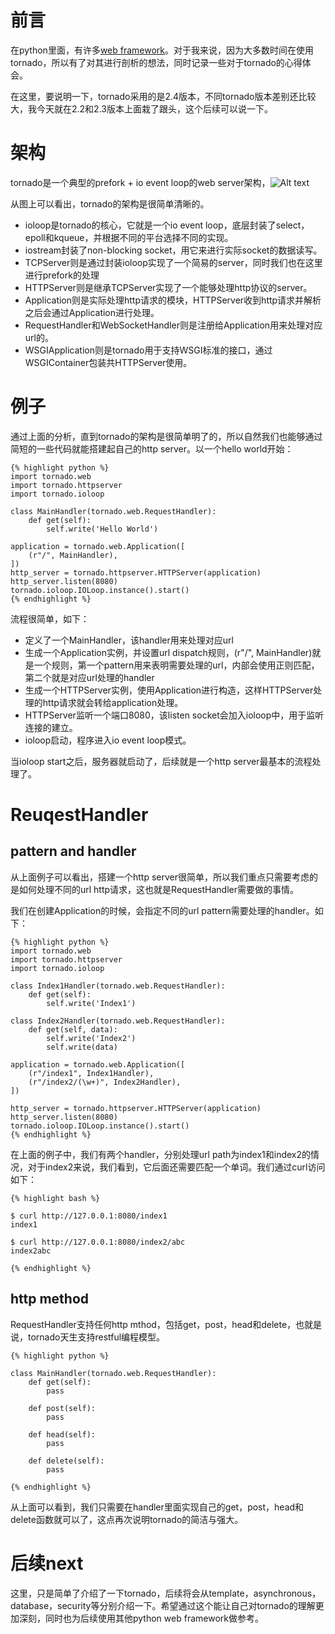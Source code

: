 # 前言

在python里面，有许多[web framework](http://wiki.python.org/moin/WebFrameworks)。对于我来说，因为大多数时间在使用tornado，所以有了对其进行剖析的想法，同时记录一些对于tornado的心得体会。

在这里，要说明一下，tornado采用的是2.4版本，不同tornado版本差别还比较大，我今天就在2.2和2.3版本上面栽了跟头，这个后续可以说一下。

# 架构

tornado是一个典型的prefork + io event loop的web server架构，![Alt text](/assets/tornado/architecture.png "architecture")

从图上可以看出，tornado的架构是很简单清晰的。

- ioloop是tornado的核心，它就是一个io event loop，底层封装了select，epoll和kqueue，并根据不同的平台选择不同的实现。
- iostream封装了non-blocking socket，用它来进行实际socket的数据读写。
- TCPServer则是通过封装ioloop实现了一个简易的server，同时我们也在这里进行prefork的处理
- HTTPServer则是继承TCPServer实现了一个能够处理http协议的server。
- Application则是实际处理http请求的模块，HTTPServer收到http请求并解析之后会通过Application进行处理。
- RequestHandler和WebSocketHandler则是注册给Application用来处理对应url的。
- WSGIApplication则是tornado用于支持WSGI标准的接口，通过WSGIContainer包装共HTTPServer使用。

# 例子

通过上面的分析，直到tornado的架构是很简单明了的，所以自然我们也能够通过简短的一些代码就能搭建起自己的http server。以一个hello world开始：

    {% highlight python %}
    import tornado.web 
    import tornado.httpserver 
    import tornado.ioloop 

    class MainHandler(tornado.web.RequestHandler):
        def get(self):
            self.write('Hello World')

    application = tornado.web.Application([
        (r"/", MainHandler),
    ])
    http_server = tornado.httpserver.HTTPServer(application)
    http_server.listen(8080)
    tornado.ioloop.IOLoop.instance().start()
    {% endhighlight %}

流程很简单，如下：

- 定义了一个MainHandler，该handler用来处理对应url
- 生成一个Application实例，并设置url dispatch规则，(r"/", MainHandler)就是一个规则，第一个pattern用来表明需要处理的url，内部会使用正则匹配，第二个就是对应url处理的handler
- 生成一个HTTPServer实例，使用Application进行构造，这样HTTPServer处理的http请求就会转给application处理。
- HTTPServer监听一个端口8080，该listen socket会加入ioloop中，用于监听连接的建立。
- ioloop启动，程序进入io event loop模式。

当ioloop start之后，服务器就启动了，后续就是一个http server最基本的流程处理了。

# ReuqestHandler

## pattern and handler

从上面例子可以看出，搭建一个http server很简单，所以我们重点只需要考虑的是如何处理不同的url http请求，这也就是RequestHandler需要做的事情。

我们在创建Application的时候，会指定不同的url pattern需要处理的handler。如下：

    {% highlight python %}
    import tornado.web 
    import tornado.httpserver 
    import tornado.ioloop 

    class Index1Handler(tornado.web.RequestHandler):
        def get(self):
            self.write('Index1')

    class Index2Handler(tornado.web.RequestHandler):
        def get(self, data):
            self.write('Index2')
            self.write(data)

    application = tornado.web.Application([
        (r"/index1", Index1Handler),
        (r"/index2/(\w+)", Index2Handler),
    ])

    http_server = tornado.httpserver.HTTPServer(application)
    http_server.listen(8080)
    tornado.ioloop.IOLoop.instance().start()
    {% endhighlight %}

在上面的例子中，我们有两个handler，分别处理url path为index1和index2的情况，对于index2来说，我们看到，它后面还需要匹配一个单词。我们通过curl访问如下：

    {% highlight bash %}

    $ curl http://127.0.0.1:8080/index1
    index1

    $ curl http://127.0.0.1:8080/index2/abc
    index2abc

    {% endhighlight %}

## http method

RequestHandler支持任何http mthod，包括get，post，head和delete，也就是说，tornado天生支持restful编程模型。

    {% highlight python %}

    class MainHandler(tornado.web.RequestHandler):
        def get(self):
            pass

        def post(self):
            pass

        def head(self):
            pass

        def delete(self):
            pass

    {% endhighlight %}

从上面可以看到，我们只需要在handler里面实现自己的get，post，head和delete函数就可以了，这点再次说明tornado的简洁与强大。

# 后续next

这里，只是简单了介绍了一下tornado，后续将会从template，asynchronous，database，security等分别介绍一下。希望通过这个能让自己对tornado的理解更加深刻，同时也为后续使用其他python web framework做参考。